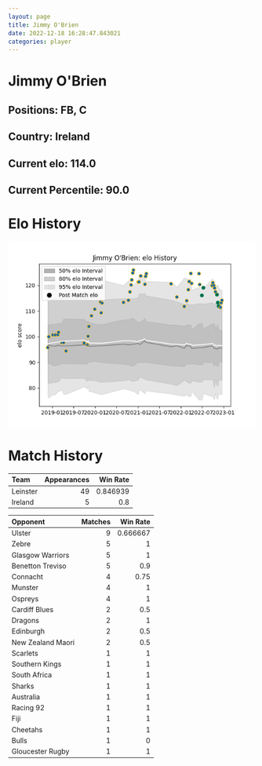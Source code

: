 ```yaml
---  
layout: page  
title: Jimmy O'Brien  
date: 2022-12-18 16:28:47.843021  
categories: player  
---
```

# Jimmy O'Brien

## Positions: FB, C

## Country: Ireland

## Current elo: 114.0

## Current Percentile: 90.0

# Elo History


![elo history](history_JimmyO'Brien.png)
# Match History


| Team     |   Appearances |   Win Rate |
|:---------|--------------:|-----------:|
| Leinster |            49 |   0.846939 |
| Ireland  |             5 |   0.8      |

| Opponent          |   Matches |   Win Rate |
|:------------------|----------:|-----------:|
| Ulster            |         9 |   0.666667 |
| Zebre             |         5 |   1        |
| Glasgow Warriors  |         5 |   1        |
| Benetton Treviso  |         5 |   0.9      |
| Connacht          |         4 |   0.75     |
| Munster           |         4 |   1        |
| Ospreys           |         4 |   1        |
| Cardiff Blues     |         2 |   0.5      |
| Dragons           |         2 |   1        |
| Edinburgh         |         2 |   0.5      |
| New Zealand Maori |         2 |   0.5      |
| Scarlets          |         1 |   1        |
| Southern Kings    |         1 |   1        |
| South Africa      |         1 |   1        |
| Sharks            |         1 |   1        |
| Australia         |         1 |   1        |
| Racing 92         |         1 |   1        |
| Fiji              |         1 |   1        |
| Cheetahs          |         1 |   1        |
| Bulls             |         1 |   0        |
| Gloucester Rugby  |         1 |   1        |